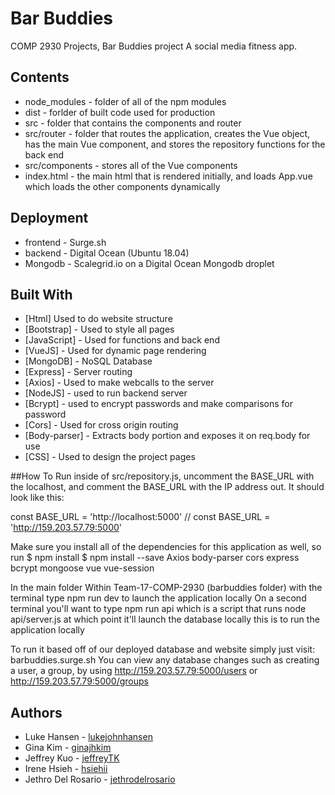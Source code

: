 # Bar Buddies
COMP 2930 Projects, Bar Buddies project
A social media fitness app.

## Contents
* node_modules - folder of all of the npm modules
* dist - forlder of built code used for production
* src - folder that contains the components and router
* src/router - folder that routes the application, creates the Vue object, has the main Vue component, and stores the repository functions for the back end
* src/components - stores all of the Vue components
* index.html - the main html that is rendered initially, and loads App.vue which loads the other components dynamically

## Deployment
* frontend - Surge.sh
* backend - Digital Ocean (Ubuntu 18.04)
* Mongodb - Scalegrid.io on a Digital Ocean Mongodb droplet

## Built With
* [Html] Used to do website structure
* [Bootstrap] - Used to style all pages
* [JavaScript] - Used for functions and back end
* [VueJS] - Used for dynamic page rendering
* [MongoDB] - NoSQL Database
* [Express] - Server routing
* [Axios] - Used to make webcalls to the server
* [NodeJS] - used to run backend server
* [Bcrypt] - used to encrypt passwords and make comparisons for password
* [Cors] - Used for cross origin routing
* [Body-parser] - Extracts body portion and exposes it on req.body for use
* [CSS] - Used to design the project pages

##How To Run
inside of src/repository.js, uncomment the BASE_URL with the localhost, and comment the BASE_URL with the IP address out. It should look like this:

const BASE_URL = 'http://localhost:5000'
// const BASE_URL = 'http://159.203.57.79:5000'

Make sure you install all of the dependencies for this application as well, so run 
$ npm install 
$ npm install --save Axios body-parser cors express bcrypt mongoose vue vue-session 

In the main folder Within Team-17-COMP-2930 (barbuddies folder) with the terminal type npm run dev to launch the application locally
On a second terminal you'll want to type npm run api which is a script that runs node api/server.js 
at which point it'll launch the database locally this is to run the application locally

To run it based off of our deployed database and website simply just visit:
barbuddies.surge.sh
You can view any database changes such as creating a user, a group, by using http://159.203.57.79:5000/users or 
http://159.203.57.79:5000/groups

## Authors

* Luke Hansen - [lukejohnhansen](https://github.com/lukejohnhansen)
* Gina Kim - [ginajhkim](https://github.com/ginajhkim)
* Jeffrey Kuo - [jeffreyTK](https://github.com/JeffreyTK)
* Irene Hsieh - [hsiehii](https://github.com/hsiehii)
* Jethro Del Rosario - [jethrodelrosario](https://github.com/jethrodelrosario)
